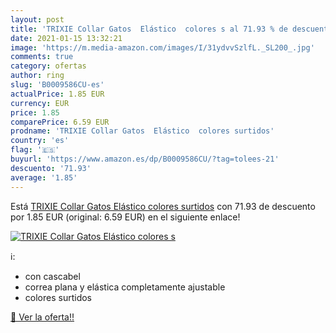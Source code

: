 ```yaml
---
layout: post
title: 'TRIXIE Collar Gatos  Elástico  colores s al 71.93 % de descuento'
date: 2021-01-15 13:32:21
image: 'https://m.media-amazon.com/images/I/31ydvvSzlfL._SL200_.jpg'
comments: true
category: ofertas
author: ring
slug: 'B0009586CU-es'
actualPrice: 1.85 EUR
currency: EUR
price: 1.85
comparePrice: 6.59 EUR
prodname: 'TRIXIE Collar Gatos  Elástico  colores surtidos'
country: 'es'
flag: '🇪🇸'
buyurl: 'https://www.amazon.es/dp/B0009586CU/?tag=tolees-21'
descuento: '71.93'
average: '1.85'
---
```


Está [TRIXIE Collar Gatos  Elástico  colores surtidos](https://www.amazon.es/dp/B0009586CU/?tag=tolees-21) con 71.93 de descuento por 1.85 EUR (original: 6.59 EUR) en el siguiente enlace!

[![TRIXIE Collar Gatos  Elástico  colores s](https://m.media-amazon.com/images/I/31ydvvSzlfL._SL200_.jpg)](https://www.amazon.es/dp/B0009586CU/?tag=tolees-21)

ℹ️:

- con cascabel
- correa plana y elástica completamente ajustable
- colores surtidos

[🛒 Ver la oferta!!](https://www.amazon.es/dp/B0009586CU/?tag=tolees-21)
